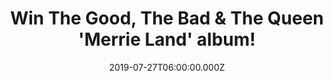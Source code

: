 ---
campaign-uuid: "c-7b85dc5b-6ff5-41b7-8045-a6cc227eca3f"
type: "Competition"
category: "Music"
date: "2019-07-27T06:00:00.000Z"
end-date: "2019-09-27T23:59:00.000Z"
disable-form: false
is_promoted: true
has_entry_page: true
title: "Win The Good, The Bad & The Queen 'Merrie Land' album!"
competition-description: "<p>'Merrie Land' is The Good, The Bad & The Queen first\
  \ album in 11 years. An amazing album\_where the British identity is pulled into\
  \ focus\_& the inspiration from travels in the North of England had the most impact\
  \ on the group.</p> <p>We are giving away a copy of their album to one lucky NME\
  \ AAA member to win.</p>\n<p>Want it? Click below for a chance to win!</p>\n"
hero-header: "Win The Good, The Bad & The Queen 'Merrie Land' album!"
terms-confirmation: "N/A"
banner-img: "https://assets.expresslyapp.com/asset-1c84e315-1376-49f8-865e-a0e17c52a4e3.jpg"
logo-left-href: "aaa.nme.com"
logo-left-image: "https://assets.expresslyapp.com/asset-49b10cb1-cd57-4b9b-a8ef-0eb582ca6c5b.jpg"
logo-left-title: "NMEAAA"
bg-image-hero: "https://assets.expresslyapp.com/asset-39b78752-7b46-4cdb-865e-b41c96cfc342.jpg"
bg-image-first: "https://assets.expresslyapp.com/asset-229773a4-dfe1-413d-b26f-b4fad615e809.jpg"
section1-content: "<p>We are giving away the first album in 11 years from the talented\
  \ band The Good, The Bad & The Queen: 'Merrie Land'. An amazing album\_where the\
  \ British identity is pulled into focus\_& the inspiration from travels in the North\
  \ of England had the most impact on the group.</p>\n<p>Introduction, Lady Boston,\
  \ Ribbons... are some of the hits you could find in the cd. Want to add it to your\
  \ collection?</p>\n<p>Click below for a chance to win.</p>\n"
entry-title: "Win The Good, The Bad & The Queen 'Merrie Land' album!"
entry-content: "<p>Enter the draw to win The Good, The Bad &amp; The Queen 'Merrie\
  \ Land' album by completing the form below before 23:59 on the 27th of September\
  \ 2019.</p>\n"
has-winner: false
prize-description: "The Good, The Bad & The Queen 'Merrie Land' album."
special-conditions: "Multiple entries are allowed up to one every day."
country-restrictions:
- "GB"
---
